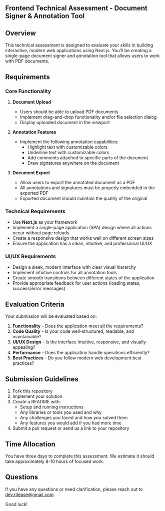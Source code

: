## Frontend Technical Assessment - Document Signer & Annotation Tool

## Overview

This technical assessment is designed to evaluate your skills in building interactive, modern web applications using Next.js. You'll be creating a single-page document signer and annotation tool that allows users to work with PDF documents.

## Requirements

### Core Functionality

1. **Document Upload**

   - Users should be able to upload PDF documents
   - Implement drag-and-drop functionality and/or file selection dialog
   - Display uploaded document in the viewport

2. **Annotation Features**

   - Implement the following annotation capabilities:
     - Highlight text with customizable colors
     - Underline text with customizable colors
     - Add comments attached to specific parts of the document
     - Draw signatures anywhere on the document

3. **Document Export**
   - Allow users to export the annotated document as a PDF
   - All annotations and signatures must be properly embedded in the exported PDF
   - Exported document should maintain the quality of the original

### Technical Requirements

- Use **Next.js** as your framework
- Implement a single-page application (SPA) design where all actions occur without page reloads
- Create a responsive design that works well on different screen sizes
- Ensure the application has a clean, intuitive, and professional UI/UX

### UI/UX Requirements

- Design a sleek, modern interface with clear visual hierarchy
- Implement intuitive controls for all annotation tools
- Create smooth transitions between different states of the application
- Provide appropriate feedback for user actions (loading states, success/error messages)

## Evaluation Criteria

Your submission will be evaluated based on:

1. **Functionality** - Does the application meet all the requirements?
2. **Code Quality** - Is your code well-structured, readable, and maintainable?
3. **UI/UX Design** - Is the interface intuitive, responsive, and visually appealing?
4. **Performance** - Does the application handle operations efficiently?
5. **Best Practices** - Do you follow modern web development best practices?

## Submission Guidelines

1. Fork this repository
2. Implement your solution
3. Create a README with:
   - Setup and running instructions
   - Any libraries or tools you used and why
   - Any challenges you faced and how you solved them
   - Any features you would add if you had more time
4. Submit a pull request or send us a link to your repository

## Time Allocation

You have three days to complete this assessment. We estimate it should take approximately 8-10 hours of focused work.

## Questions

If you have any questions or need clarification, please reach out to [dev.ritease@gmail.com](mailto:dev.ritease@gmail.com).

Good luck!
